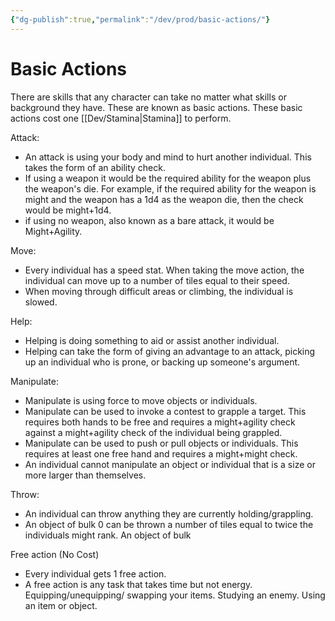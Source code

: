 ```yaml
---
{"dg-publish":true,"permalink":"/dev/prod/basic-actions/"}
---
```


# Basic Actions
There are skills that any character can take no matter what skills or background they have. These are known as basic actions. These basic actions cost one [[Dev/Stamina\|Stamina]] to perform.

Attack:
- An attack is using your body and mind to hurt another individual. This takes the form of an ability check.
- If using a weapon it would be the required ability for the weapon plus the weapon's die. For example, if the required ability for the weapon is might and the weapon has a 1d4 as the weapon die, then the check would be might+1d4.
- if using no weapon, also known as a bare attack, it would be Might+Agility.

Move:
- Every individual has a speed stat. When taking the move action, the individual can move up to a number of tiles equal to their speed.
- When moving through difficult areas or climbing, the individual is slowed.

Help:
- Helping is doing something to aid or assist another individual.
- Helping can take the form of giving an advantage to an attack, picking up an individual who is prone, or backing up someone's argument.

Manipulate:
- Manipulate is using force to move objects or individuals.
- Manipulate can be used to invoke a contest to grapple a target. This requires both hands to be free and requires a might+agility check against a might+agility check of the individual being grappled.
- Manipulate can be used to push or pull objects or individuals. This requires at least one free hand and requires a might+might check.
- An individual cannot manipulate an object or individual that is a size or more larger than themselves.

Throw:
- An individual can throw anything they are currently holding/grappling.
- An object of bulk 0 can be thrown a number of tiles equal to twice the individuals might rank. An object of bulk

Free action (No Cost)
- Every individual gets 1 free action.
- A free action is any task that takes time but not energy. Equipping/unequipping/ swapping your items. Studying an enemy. Using an item or object.

